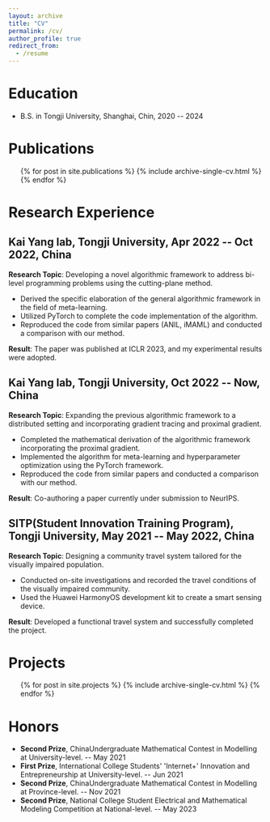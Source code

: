 ```yaml
---
layout: archive
title: "CV"
permalink: /cv/
author_profile: true
redirect_from:
  - /resume
---
```


[//]: # ({% include base_path %})

Education
======
* B.S. in Tongji University, Shanghai, Chin, 2020 -- 2024

Publications
======
  <ul>{% for post in site.publications %}
    {% include archive-single-cv.html %}
  {% endfor %}</ul>

Research Experience
======
## Kai Yang lab, Tongji University, Apr 2022 -- Oct 2022, China

**Research Topic**: Developing a novel algorithmic framework to address bi-level programming problems using the cutting-plane method.

- Derived the specific elaboration of the general algorithmic framework in the field of meta-learning.
- Utilized PyTorch to complete the code implementation of the algorithm.
- Reproduced the code from similar papers (ANIL, iMAML) and conducted a comparison with our method.

**Result**: The paper was published at ICLR 2023, and my experimental results were adopted.

## Kai Yang lab, Tongji University, Oct 2022 --  Now, China

**Research Topic**: Expanding the previous algorithmic framework to a distributed setting and incorporating gradient tracing and proximal gradient.

* Completed the mathematical derivation of the algorithmic framework incorporating the proximal gradient.
* Implemented the algorithm for meta-learning and hyperparameter optimization using the PyTorch framework.
* Reproduced the code from similar papers and conducted a comparison with our method.

**Result**: Co-authoring a paper currently under submission to NeurIPS.

## SITP(Student Innovation Training Program), Tongji University, May 2021 --  May 2022, China

**Research Topic**: Designing a community travel system tailored for the visually impaired population.

* Conducted on-site investigations and recorded the travel conditions of the visually impaired community.
* Used the Huawei HarmonyOS development kit to create a smart sensing device.

**Result**: Developed a functional travel system and successfully completed the project.

# Projects
  <ul>{% for post in site.projects %}
    {% include archive-single-cv.html %}
  {% endfor %}</ul>

# Honors
- **Second Prize**, ChinaUndergraduate Mathematical Contest in Modelling at University-level. -- May 2021
- **First Prize**, International College Students' 'Internet+' Innovation and Entrepreneurship at University-level. -- Jun 2021
- **Second Prize**, ChinaUndergraduate Mathematical Contest in Modelling at Province-level. -- Nov 2021
- **Second Prize**, National College Student Electrical and Mathematical Modeling Competition at National-level. -- May 2023
